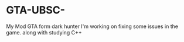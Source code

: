 # GTA-UBSC-
My Mod GTA form dark hunter
I'm working on fixing some issues in the game. along with studying C++

